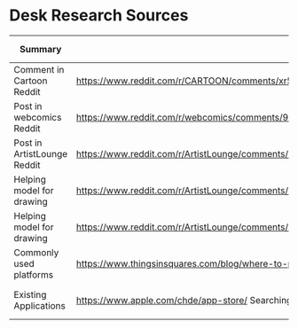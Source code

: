 # Desk Research Sources
| Summary  | Link             | Visit Date   |
| -------- | ---------------- | ------------ |
| Comment in Cartoon Reddit | https://www.reddit.com/r/CARTOON/comments/xr55wp/help_in_the_creation_process_of_a_novel_cartoon/ | Sep 29, 2022 |
| Post in webcomics Reddit | https://www.reddit.com/r/webcomics/comments/9nkc4t/heya_rwebcomics/iqcptdz/?context=3 | Sep 29, 2022 |
| Post in ArtistLounge Reddit | https://www.reddit.com/r/ArtistLounge/comments/xr59lj/help_in_the_creation_process_of_a_novel_cartoon/ | Sep 29, 2022
| Helping model for drawing | https://www.reddit.com/r/ArtistLounge/comments/xqppl0/i_really_need_my_fellow_artists_help/ | Sep 29, 2022 |
| Helping model for drawing | https://www.reddit.com/r/ArtistLounge/comments/xqppl0/i_really_need_my_fellow_artists_help/       | Sep 29, 2022 |
| Commonly used platforms   | https://www.thingsinsquares.com/blog/where-to-publish-share-your-webcomic/                        | Sep 29, 2022 |
| Existing Applications     | https://www.apple.com/chde/app-store/ Searching for: "Cartoons Drawing/Sketch". "Drawing", ...    | Sep 29, 2022 |
